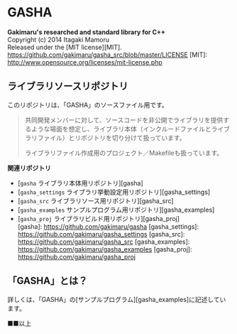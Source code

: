 GASHA
====
**Gakimaru's researched and standard library for C++**  
Copyright (c) 2014 Itagaki Mamoru  
Released under the [MIT license][MIT].
<https://github.com/gakimaru/gasha_src/blob/master/LICENSE>
[MIT]: http://www.opensource.org/licenses/mit-license.php

ライブラリソースリポジトリ
---
このリポジトリは、「GASHA」のソースファイル用です。  
> 共同開発メンバーに対して、ソースコードを非公開でライブラリを提供するような場面を想定し、ライブラリ本体（インクルードファイルとライブラリファイル）とリポジトリを切り分けて扱っています。  
> 
> ライブラリファイル作成用のプロジェクト／Makefileも扱っています。

**関連リポジトリ**
* [`gasha` ライブラリ本体用リポジトリ][gasha]  
* [`gasha_settings` ライブラリ挙動設定用リポジトリ][gasha_settings]  
* [`gasha_src` ライブラリソース用リポジトリ][gasha_src]  
* [`gasha_examples` サンプルプログラム用リポジトリ][gasha_examples]  
* [`gasha_proj` ライブラリビルド用リポジトリ][gasha_proj]  
[gasha]: https://github.com/gakimaru/gasha
[gasha_settings]: https://github.com/gakimaru/gasha_settings
[gasha_src]: https://github.com/gakimaru/gasha_src
[gasha_examples]: https://github.com/gakimaru/gasha_examples
[gasha_proj]: https://github.com/gakimaru/gasha_proj

「GASHA」とは？
---
詳しくは、「GASHA」の[サンプルプログラム][gasha_examples]に記述しています。

■■以上
